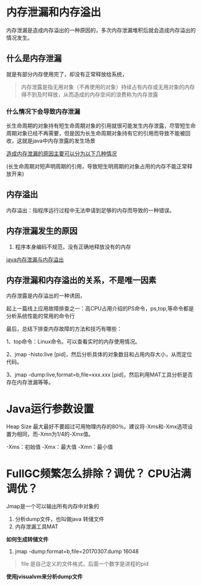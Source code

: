 # 内存泄漏和内存溢出
内存泄漏是造成内存溢出的一种原因的，多次内存泄漏堆积后就会造成内存溢出的情况发生。
## 什么是内存泄漏

就是有部分内存使用完了，却没有正常释放给系统，
>内存泄露是指无用对象（不再使用的对象）持续占有内存或无用对象的内存得不到及时释放，从而造成的内存空间的浪费称为内存泄露


### 什么情况下会导致内存泄漏
长生命周期的对象持有短生命周期对象的引用就很可能发生内存泄露，尽管短生命周期对象已经不再需要，但是因为长生命周期对象持有它的引用而导致不能被回收，这就是java中内存泄露的发生场景

[造成内存泄漏的原因主要可以分为以下几种情况](https://www.cnblogs.com/wzyxidian/p/5860473.html)

(长生命周期对短声明周期的引用，导致短生明周期的对象占用的内存不能正常释放开来)
## 内存溢出

内存溢出：指程序运行过程中无法申请到足够的内存而导致的一种错误。

## 内存泄漏发生的原因

1. 程序本身编码不规范，没有正确地释放没有的内存

[java内存泄漏与内存溢出](https://www.cnblogs.com/panxuejun/p/5883044.html)

## 内存泄漏和内存溢出的关系，不是唯一因素
内存泄露是内存溢出的一种诱因，

起上一篇线上应用故障排查之一：高CPU占用介绍的PS命令，ps,top,等命令都是分析系统性能的常用的命令行

最后，总结下排查内存故障的方法和技巧有哪些：

1、top命令：Linux命令。可以查看实时的内存使用情况。  

2、jmap -histo:live [pid]，然后分析具体的对象数目和占用内存大小，从而定位代码。

3、jmap -dump:live,format=b,file=xxx.xxx [pid]，然后利用MAT工具分析是否存在内存泄漏等等。

# Java运行参数设置
Heap Size 最大最好不要超过可用物理内存的80％。建议将-Xms和-Xmx选项设置为相同，而-Xmn为1/4的-Xmx值。


-Xms：初始值 
-Xmx：最大值 
-Xmn：最小值

# FullGC频繁怎么排除？调优？ CPU沾满调优？
Jmap是一个可以输出所有内存中对象的

1. 分析dump文件，也叫做java 转储文件
2. 内存泄漏工具MAT


**如何生成转储文件**
1. jmap -dump:format=b,file=20170307.dump 16048  
>file 是自己定义的文件格式，后面一个数字是进程的pid

**使用jvisualvm来分析dump文件**
